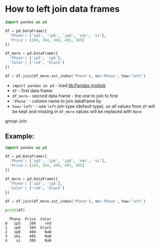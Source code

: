 # How to left join data frames

```python
import pandas as pd

df = pd.DataFrame({
  'Phone': ['ip5', 'ip6', 'ip8', 'sms', 'xi'],
  'Price': [204, 304, 404, 405, 305]
})

df_more = pd.DataFrame({
  'Phone': ['ip5', 'ip6'],
  'Color': ['red', 'black']
})

df = df.join(df_more.set_index('Phone'), on='Phone', how='left')

```

- `import pandas as pd` - load [lib:Pandas module](/python-pandas/how-to-install-pandas)
- `df` - first data frame
- `df_more` - second data frame - the one to join to first
- `'Phone'` - column name to join dataframe by
- `how='left'` - use `left` join type (default type), so all values from `df` will be kept and missing in `df_more` values will be replaced with `None`

group: join

## Example: 
```python
import pandas as pd

df = pd.DataFrame({
  'Phone': ['ip5', 'ip6', 'ip8', 'sms', 'xi'],
  'Price': [204, 304, 404, 405, 305]
})

df_more = pd.DataFrame({
  'Phone': ['ip5', 'ip6'],
  'Color': ['red', 'black']
})

df = df.join(df_more.set_index('Phone'), on='Phone', how='left')

print(df)
```
```
  Phone  Price  Color
0   ip5    204    red
1   ip6    304  black
2   ip8    404    NaN
3   sms    405    NaN
4    xi    305    NaN

```

